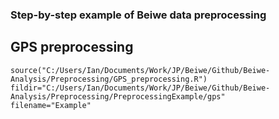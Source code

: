 
### Step-by-step example of Beiwe data preprocessing
## GPS preprocessing

```
source("C:/Users/Ian/Documents/Work/JP/Beiwe/Github/Beiwe-Analysis/Preprocessing/GPS_preprocessing.R")
fildir="C:/Users/Ian/Documents/Work/JP/Beiwe/Github/Beiwe-Analysis/Preprocessing/PreprocessingExample/gps"
filename="Example"
```

